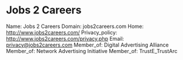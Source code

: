 
# Jobs 2 Careers

Name: Jobs 2 Careers
Domain: jobs2careers.com
Home: http://www.jobs2careers.com/
Privacy_policy: http://www.jobs2careers.com/privacy.php
Email: privacy@jobs2careers.com
Member_of: Digital Advertising Alliance
Member_of: Network Advertising Initiative
Member_of: TrustE_TrustArc
